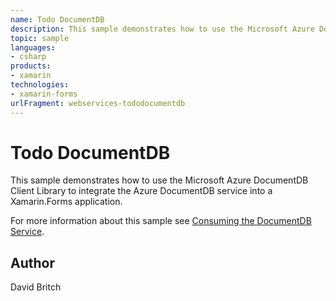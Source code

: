 ```yaml
---
name: Todo DocumentDB
description: This sample demonstrates how to use the Microsoft Azure DocumentDB Client Library to integrate the Azure DocumentDB service into a Xamarin.Forms application.
topic: sample
languages:
- csharp
products:
- xamarin
technologies:
- xamarin-forms
urlFragment: webservices-tododocumentdb
---
```

Todo DocumentDB
===============

This sample demonstrates how to use the Microsoft Azure DocumentDB Client Library to integrate the Azure DocumentDB service into a Xamarin.Forms application.

For more information about this sample see [Consuming the DocumentDB Service](https://developer.xamarin.com/guides/xamarin-forms/cloud-services/documentdb/consuming/).

Author
------

David Britch
